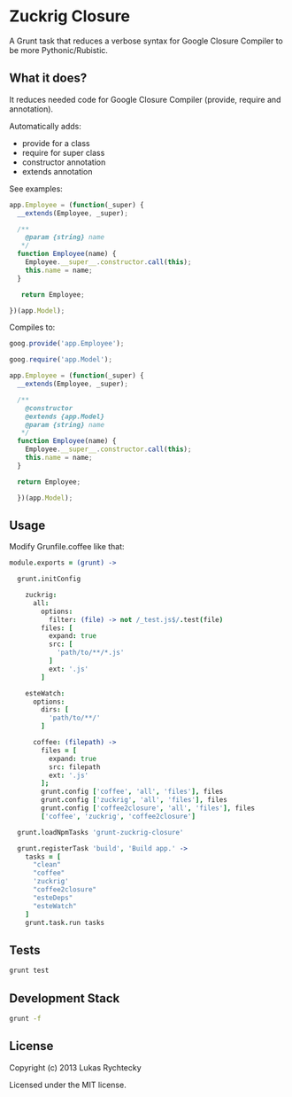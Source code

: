 Zuckrig Closure
=====================

A Grunt task that reduces a verbose syntax for Google Closure Compiler to be more Pythonic/Rubistic.

What it does?
-------------

It reduces needed code for Google Closure Compiler (provide, require and annotation).

Automatically adds:
- provide for a class
- require for super class
- constructor annotation
- extends annotation

See examples:

```javascript
app.Employee = (function(_super) {
  __extends(Employee, _super);

  /**
    @param {string} name
   */
  function Employee(name) {
    Employee.__super__.constructor.call(this);
    this.name = name;
  }

   return Employee;

})(app.Model);
```

  Compiles to:

```javascript
goog.provide('app.Employee');

goog.require('app.Model');

app.Employee = (function(_super) {
  __extends(Employee, _super);

  /**
    @constructor
    @extends {app.Model}
    @param {string} name
   */
  function Employee(name) {
    Employee.__super__.constructor.call(this);
    this.name = name;
  }

  return Employee;

  })(app.Model);
```

Usage
-----

Modify Grunfile.coffee like that:

```coffeescript
module.exports = (grunt) ->

  grunt.initConfig

    zuckrig:
      all:
        options:
          filter: (file) -> not /_test.js$/.test(file)
        files: [
          expand: true
          src: [
            'path/to/**/*.js'
          ]
          ext: '.js'
        ]

    esteWatch:
      options:
        dirs: [
          'path/to/**/'
        ]

      coffee: (filepath) ->
        files = [
          expand: true
          src: filepath
          ext: '.js'
        ];
        grunt.config ['coffee', 'all', 'files'], files
        grunt.config ['zuckrig', 'all', 'files'], files
        grunt.config ['coffee2closure', 'all', 'files'], files
        ['coffee', 'zuckrig', 'coffee2closure']

  grunt.loadNpmTasks 'grunt-zuckrig-closure'

  grunt.registerTask 'build', 'Build app.' ->
    tasks = [
      "clean"
      "coffee"
      'zuckrig'
      "coffee2closure"
      "esteDeps"
      "esteWatch"
    ]
    grunt.task.run tasks
```

Tests
-----
   ```sh
   grunt test
   ```

## Development Stack
   ```sh
   grunt -f
   ```

## License
Copyright (c) 2013 Lukas Rychtecky

Licensed under the MIT license.
